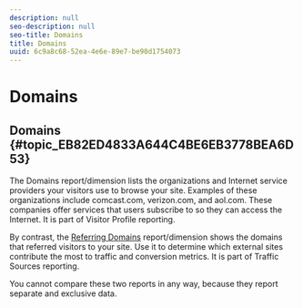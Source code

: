 ```yaml
---
description: null
seo-description: null
seo-title: Domains
title: Domains
uuid: 6c9a8c68-52ea-4e6e-89e7-be90d1754073
---
```


# Domains

## Domains {#topic_EB82ED4833A644C4BE6EB3778BEA6D53}

The Domains report/dimension lists the organizations and Internet service providers your visitors use to browse your site. Examples of these organizations include comcast.com, verizon.com, and aol.com. These companies offer services that users subscribe to so they can access the Internet. It is part of Visitor Profile reporting.

By contrast, the [Referring Domains](../../../components/c-variables/dimensionslist/reports-referring-domains.md#concept_E3D0FEC81E1F4987B39CC467F19FFCFF) report/dimension shows the domains that referred visitors to your site. Use it to determine which external sites contribute the most to traffic and conversion metrics. It is part of Traffic Sources reporting.

You cannot compare these two reports in any way, because they report separate and exclusive data. 
